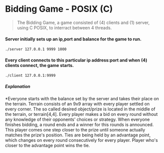 # Bidding Game - POSIX (C)

>The Bidding Game, a game consisted of (4) clients and (1) server, using C POSIX, to interract between 4 threads. 

#### Server initially sets up an ip,port and balance for the game to run. 
```
./server 127.0.0.1 9999 1000
```

#### Every client connects to this particular ip address:port and when (4) clients connect, the game starts. 
```
./client 127.0.0.1:9999
```

##### Explanation
*Everyone starts with the balance set by the server and takes their place on the terrain. 
Terrain consists of an 9x9 array with every player settled on every corner. 
The so called desired object/prize is located in the middle of the terrain, or terrain[4,4]. 
Every player makes a bid on every round without any knowledge of their opponents' choices or strategy. 
When everyone finishes bidding, a round ends and a winner for this rounds is announced. 
This player comes one step closer to the prize until someone actually matches the prize's position. 
Ties are being held by an advantage point, which changes on every round consecutively for every player. 
Player who's closer to the advantage point wins the tie.


